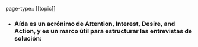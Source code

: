 page-type:: [[topic]]
- ### Aída es un acrónimo de Attention, Interest, Desire, and Action, y es un marco útil para estructurar las entrevistas de solución:



